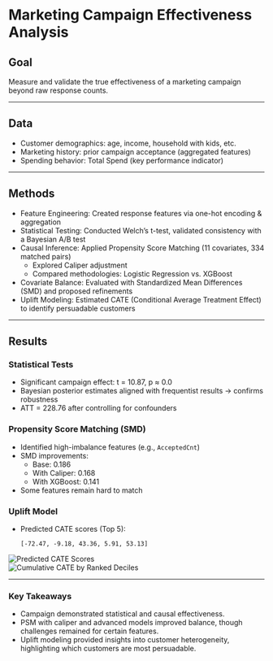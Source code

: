 # Marketing Campaign Effectiveness Analysis

## Goal
Measure and validate the true effectiveness of a marketing campaign beyond raw response counts.

---

## Data
- Customer demographics: age, income, household with kids, etc.  
- Marketing history: prior campaign acceptance (aggregated features)  
- Spending behavior: Total Spend (key performance indicator)  

---

## Methods
- Feature Engineering: Created response features via one-hot encoding & aggregation  
- Statistical Testing: Conducted Welch’s t-test, validated consistency with a Bayesian A/B test  
- Causal Inference: Applied Propensity Score Matching (11 covariates, 334 matched pairs)  
  - Explored Caliper adjustment  
  - Compared methodologies: Logistic Regression vs. XGBoost  
- Covariate Balance: Evaluated with Standardized Mean Differences (SMD) and proposed refinements  
- Uplift Modeling: Estimated CATE (Conditional Average Treatment Effect) to identify persuadable customers  

---

## Results

### Statistical Tests
- Significant campaign effect: t = 10.87, p ≈ 0.0  
- Bayesian posterior estimates aligned with frequentist results → confirms robustness  
- ATT = 228.76 after controlling for confounders  

### Propensity Score Matching (SMD)
- Identified high-imbalance features (e.g., `AcceptedCnt`)  
- SMD improvements:  
  - Base: 0.186  
  - With Caliper: 0.168  
  - With XGBoost: 0.141  
- Some features remain hard to match  

### Uplift Model
- Predicted CATE scores (Top 5):  
  ```text
  [-72.47, -9.18, 43.36, 5.91, 53.13]

![Predicted CATE Scores](reports/figures/uplift/predicted_CATE_distribution.png)
<br>
![Cumulative CATE by Ranked Deciles](reports/figures/uplift/Uplift_Curve.png)

---
### Key Takeaways
- Campaign demonstrated statistical and causal effectiveness.
- PSM with caliper and advanced models improved balance, though challenges remained for certain features.
- Uplift modeling provided insights into customer heterogeneity, highlighting which customers are most persuadable.
